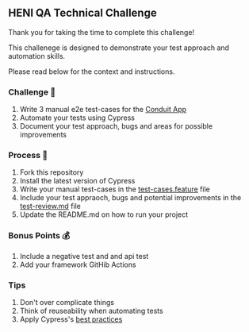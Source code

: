 ## HENI QA Technical Challenge

Thank you for taking the time to complete this challenge!

This challenege is designed to demonstrate your test approach and automation skills.

Please read below for the context and instructions.

### Challenge 🚀
1. Write 3 manual e2e test-cases for the [Conduit App](https://react-redux.realworld.io)
2. Automate your tests using Cypress
3. Document your test approach, bugs and areas for possible improvements

### Process 📄
1. Fork this repository
2. Install the latest version of Cypress
2. Write your manual test-cases in the [test-cases.feature](https://github.com/jhads/QA-Technical-Challenge/blob/master/test-cases.feature) file
2. Include your test appraoch, bugs and potential improvements in the [test-review.md](https://github.com/jhads/QA-Technical-Challenge/blob/master/test-review.md) file
3. Update the README.md on how to run your project

### Bonus Points 💰
1. Include a negative test and and api test
1. Add your framework GitHib Actions

### Tips
1. Don't over complicate things
3. Think of reuseability when automating tests
2. Apply Cypress's [best practices](https://docs.cypress.io/guides/references/best-practices)
